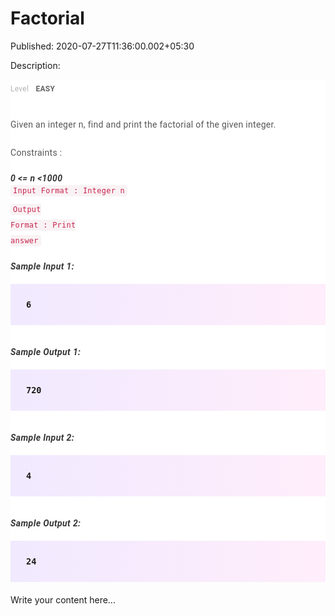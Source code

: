 # Factorial

Published: 2020-07-27T11:36:00.002+05:30

Description: 
      <div _ngcontent-dwb-c152="" class="padding"
      style="-webkit-font-smoothing: antialiased; background-color: white; font-family: Roboto,
      sans-serif; font-size: 16px; margin: 0px; padding: 0px 0px 15px;"><div
      _ngcontent-dwb-c152="" style="-webkit-font-smoothing: antialiased; margin: 0px; padding:
      0px;"><a _ngcontent-dwb-c152="" class="key" style="-webkit-font-smoothing: antialiased;
      color: #b3b3b3; font-size: 12px; letter-spacing: 0.27px; line-height: 30px; margin: 0px;
      padding: 0px;">Level</a><a _ngcontent-dwb-c152="" class="value"
      style="-webkit-font-smoothing: antialiased; color: #656565; font-size: 12px; font-weight: 700;
      letter-spacing: 0.27px; line-height: 30px; margin: 0px; padding: 0px 0px 0px
      8px;">&nbsp;EASY</a></div></div><div _ngcontent-dwb-c152=""
      class="description ng-star-inserted" style="-webkit-font-smoothing: antialiased;
      background-color: white; font-family: Roboto, sans-serif; font-size: 16px; margin: 0px;
      padding: 0px;"><h4 id="given-an-integer-n-find-and-print-the-factorial-of-given-integer"
      style="-webkit-font-smoothing: antialiased; color: #565656; font-size: 14px; font-weight: 400;
      letter-spacing: 0.3px; line-height: 25px; margin: 0px; padding: 15px 0px 5px;">Given an
      integer n, find and print the factorial of the given integer.</h4><h4
      id="constraints" style="-webkit-font-smoothing: antialiased; color: #565656; font-size: 14px;
      font-weight: 400; letter-spacing: 0.3px; line-height: 25px; margin: 0px; padding: 15px 0px
      5px;">Constraints :</h4><h5 id="0-lt-n-lt-1000" style="-webkit-font-smoothing:
      antialiased; color: #353535; font-size: 14px; letter-spacing: 0.4px; margin: 0px; padding:
      15px 0px 0px;"><em style="-webkit-font-smoothing: antialiased; margin: 0px; padding:
      0px;">0 &lt;= n &lt;1000</em></h5><p style="-webkit-font-smoothing:
      antialiased; color: #353535; font-size: 14px; letter-spacing: 0.3px; line-height: 25px;
      margin: 0px; padding: 0px 0px 5px;"><code style="-webkit-font-smoothing: antialiased;
      background-color: #f9f2f4; border-radius: 4px; color: #c7254e; line-height: 25px; margin: 0px;
      padding: 2px 4px;">Input Format : Integer n</code></p><p
      style="-webkit-font-smoothing: antialiased; color: #353535; font-size: 14px; letter-spacing:
      0.3px; line-height: 25px; margin: 0px; padding: 0px 0px 5px;"><code
      style="-webkit-font-smoothing: antialiased; background-color: #f9f2f4; border-radius: 4px;
      color: #c7254e; line-height: 25px; margin: 0px; padding: 2px 4px;">Output Format : Print
      answer</code></p></div><div _ngcontent-dwb-c152="" class="description
      ng-star-inserted" style="-webkit-font-smoothing: antialiased; background-color: white;
      font-family: Roboto, sans-serif; font-size: 16px; margin: 0px; padding: 0px;"><h5
      id="sample-input-1" style="-webkit-font-smoothing: antialiased; color: #353535; font-size:
      14px; letter-spacing: 0.4px; margin: 0px; padding: 15px 0px 0px;">Sample Input
      1:</h5><pre style="-webkit-font-smoothing: antialiased; background-image:
      linear-gradient(-90deg, rgba(255, 205, 242, 0.35), rgba(215, 193, 255, 0.35)); font-family:
      &quot;Open Sans&quot;, sans-serif; font-weight: 600; margin-bottom: 20px; margin-top:
      20px; max-width: 866px; overflow-x: hidden; padding: 25px;"><code
      style="-webkit-font-smoothing: antialiased; margin: 0px; padding: 0px;">6
      </code></pre><h5 id="sample-output-1" style="-webkit-font-smoothing:
      antialiased; color: #353535; font-size: 14px; letter-spacing: 0.4px; margin: 0px; padding:
      15px 0px 0px;">Sample Output 1:</h5><pre style="-webkit-font-smoothing:
      antialiased; background-image: linear-gradient(-90deg, rgba(255, 205, 242, 0.35), rgba(215,
      193, 255, 0.35)); font-family: &quot;Open Sans&quot;, sans-serif; font-weight: 600;
      margin-bottom: 20px; margin-top: 20px; max-width: 866px; overflow-x: hidden; padding:
      25px;"><code style="-webkit-font-smoothing: antialiased; margin: 0px; padding:
      0px;">720
      </code></pre><h5 id="sample-input-2" style="-webkit-font-smoothing:
      antialiased; color: #353535; font-size: 14px; letter-spacing: 0.4px; margin: 0px; padding:
      15px 0px 0px;">Sample Input 2:</h5><pre style="-webkit-font-smoothing:
      antialiased; background-image: linear-gradient(-90deg, rgba(255, 205, 242, 0.35), rgba(215,
      193, 255, 0.35)); font-family: &quot;Open Sans&quot;, sans-serif; font-weight: 600;
      margin-bottom: 20px; margin-top: 20px; max-width: 866px; overflow-x: hidden; padding:
      25px;"><code style="-webkit-font-smoothing: antialiased; margin: 0px; padding:
      0px;">4
      </code></pre><h5 id="sample-output-2" style="-webkit-font-smoothing:
      antialiased; color: #353535; font-size: 14px; letter-spacing: 0.4px; margin: 0px; padding:
      15px 0px 0px;">Sample Output 2:</h5><pre style="-webkit-font-smoothing:
      antialiased; background-image: linear-gradient(-90deg, rgba(255, 205, 242, 0.35), rgba(215,
      193, 255, 0.35)); font-family: &quot;Open Sans&quot;, sans-serif; font-weight: 600;
      margin-bottom: 20px; margin-top: 20px; max-width: 866px; overflow-x: scroll; padding:
      25px;"><code style="-webkit-font-smoothing: antialiased; margin: 0px; padding:
      0px;">24</code></pre></div>
      <script
      src="https://gist.github.com/Svastikkka/926b25754f9397228941d7671db3793d.js"></script>

Write your content here...